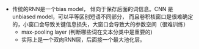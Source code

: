 - 传统的RNN是一个bias model， 倾向于保存后面的词信息。CNN 是unbiased model，可以平等区别短语不同部分，
    而且卷积核窗口是很难确定的，小窗口会导致关键信息损失，大窗口会导致大的参数空间（很难训练）
    - max-pooling layer (判断哪些词在文本分类中是重要的)
    - 实际上是一个双向RNN层，后面接一个最大池化层。